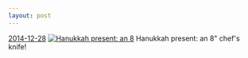 ```yaml
---
layout: post
---
```


<p>
  <time><a href="/384">2014-12-28</a></time>
  <a href="/384"><img src="{{ site.assets_url }}/384-240.jpg" srcset="{{ site.assets_url }}/384-480.jpg 480w, {{ site.assets_url }}/384-360.jpg 360w, {{ site.assets_url }}/384-240.jpg 240w, {{ site.assets_url }}/384-120.jpg 120w" sizes="(min-width: 700px) 50vw, calc(100vw - 2rem)" alt="Hanukkah present: an 8" chef's knife!" /></a>
  <span>Hanukkah present: an 8" chef's knife!</span>
</p>
